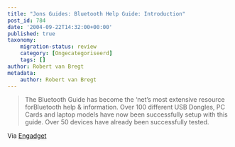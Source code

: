 ```yaml
---
title: "Jons Guides: Bluetooth Help Guide: Introduction"
post_id: 784
date: '2004-09-22T14:32:00+00:00'
published: true
taxonomy:
    migration-status: review
    category: [Ongecategoriseerd]
    tags: []
author: Robert van Bregt
metadata:
    author: Robert van Bregt
---
```

> The Bluetooth Guide has become the ‘net’s most extensive resource forBluetooth help & information. Over 100 different USB Dongles, PC Cards and laptop models have now been successfully setup with this guide. Over 50 devices have already been successfully tested.

Via [Engadget](https://web.archive.org/web/20050207105915/http://www.engadget.com/entry/7784671702402114/)